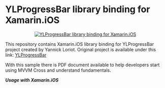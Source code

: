 # YLProgressBar library binding for Xamarin.iOS

<p align="center">
<a href="http://preview.ibb.co/c4dtik/YLProgress_Bar.gif"><img alt="YLProgressBar library binding for Xamarin.iOS" src="http://preview.ibb.co/c4dtik/YLProgress_Bar.gif"/></a>
</p>

This repository contains Xamarin.iOS library binding for YLProgressBar project created by Yannick Loriot.
Original project is available under this link:
[YLProgressBar](https://github.com/yannickl/YLProgressBar) 


With this sample there is PDF document available to help developers start using MVVM Cross and understand fundamentals.

***Usage with Xamarin.iOS***


